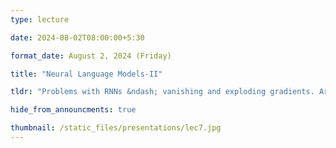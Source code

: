 ```yaml
---
type: lecture

date: 2024-08-02T08:00:00+5:30

format_date: August 2, 2024 (Friday)

title: "Neural Language Models-II"

tldr: "Problems with RNNs &ndash; vanishing and exploding gradients. Architectural modifications for solving vanishing gradient problem &ndash; LSTMs and GRUs."

hide_from_announcments: true

thumbnail: /static_files/presentations/lec7.jpg
---
```


<!-- Other additional contents using markdown -->

